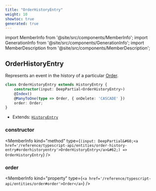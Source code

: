 ```yaml
---
title: "OrderHistoryEntry"
weight: 10
showtoc: true
generated: true
---
```

<!-- This file was generated from the Vendure source. Do not modify. Instead, re-run the "docs:build" script -->
import MemberInfo from '@site/src/components/MemberInfo';
import GenerationInfo from '@site/src/components/GenerationInfo';
import MemberDescription from '@site/src/components/MemberDescription';


## OrderHistoryEntry

<GenerationInfo sourceFile="packages/core/src/entity/history-entry/order-history-entry.entity.ts" sourceLine="14" packageName="@vendure/core" />

Represents an event in the history of a particular <a href='/reference/typescript-api/entities/order#order'>Order</a>.

```ts title="Signature"
class OrderHistoryEntry extends HistoryEntry {
    constructor(input: DeepPartial<OrderHistoryEntry>)
    @Index()
    @ManyToOne(type => Order, { onDelete: 'CASCADE' })
    order: Order;
}
```
* Extends: <code><a href='/reference/typescript-api/entities/history-entry#historyentry'>HistoryEntry</a></code>



<div className="members-wrapper">

### constructor

<MemberInfo kind="method" type={`(input: DeepPartial&#60;<a href='/reference/typescript-api/entities/order-history-entry#orderhistoryentry'>OrderHistoryEntry</a>&#62;) => OrderHistoryEntry`}   />


### order

<MemberInfo kind="property" type={`<a href='/reference/typescript-api/entities/order#order'>Order</a>`}   />




</div>
